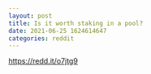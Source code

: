 ```yaml
--- 
layout: post 
title: Is it worth staking in a pool? 
date: 2021-06-25 1624614647 
categories: reddit 
--- 
```

https://redd.it/o7jtg9